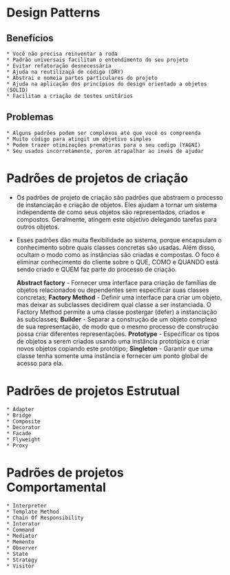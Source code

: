 # Design Patterns

## Benefícios

    * Você não precisa reinventar a roda
    * Padrão universais facilitam o entendimento do seu projeto
    * Evitar refatoração desnecessária
    * Ajuda na reutilizaçã de código (DRY)
    * Abstrai e nomeia partes particulares do projeto
    * Ajuda na aplicação dos princípios do design orientado a objetos (SOLID)
    * Facilitam a criação de testes unitários

## Problemas

    * Alguns padrões podem ser complexos até que você os compreenda
    * Muito código para atingit um objetivo simples
    * Podem trazer otimizações prematuras para o seu codigo (YAGNI)
    * Seu usados incorretamente, porem atrapalhar ao invés de ajudar

# Padrões de projetos de criação
- Os padrões de projeto de criação são padrões que abstraem o processo de instanciação e criação de objetos. Eles ajudam a tornar um sistema independente de como seus objetos são representados, criados e compostos. Geralmente, atingem este objetivo delegando tarefas para outros objetos.

- Esses padrões dão muita flexibilidade ao sistema, porque encapsulam o conhecimento sobre quais classes concretas são usadas. Além disso, ocultam o modo como as instâncias são criadas e compostas. O foco é eliminar conhecimento do cliente sobre o QUE, COMO e QUANDO está sendo criado e QUEM faz parte do processo de criação.  

    **Abstract factory** - Fornecer uma interface para criação de famílias de objetos relacionados ou dependentes sem especificar suas classes concretas;
    **Factory Method** - Definir uma interface para criar um objeto, mas deixar as subclasses decidirem qual classe a ser instanciada. O Factory Method permite a uma classe postergar (defer) a instanciação às subclasses;
    **Builder** - Separar a construção de um objeto complexo de sua representação, de modo que o mesmo processo de construção possa criar diferentes representações.
    **Prototype** - Especificar os tipos de objetos a serem criados usando uma instância prototípica e criar novos objetos copiando este protótipo;
    **Singleton** - Garantir que uma classe tenha somente uma instância e fornecer um ponto global de acesso para ela.

# Padrões de projetos Estrutual

    * Adapter
    * Bridge
    * Composite
    * Decorator
    * Facade
    * Flyweight
    * Proxy

# Padrões de projetos Comportamental
    
    * Interpreter
    * Template Method
    * Chain Of Responsibility
    * Interator
    * Command
    * Mediator
    * Memento
    * Observer
    * State
    * Strategy
    * Visitor

